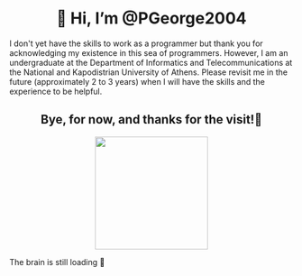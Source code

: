 <H1 align="center"> 👋 Hi, I’m @PGeorge2004 </H1>
I don't yet have the skills to work as a programmer but thank you for acknowledging my existence in this sea of programmers. However, I am an undergraduate at the Department of Informatics and Telecommunications at the National and Kapodistrian University of Athens. Please revisit me in the future (approximately 2 to 3 years) when I will have the skills and the experience to be helpful.
<H2 align="center">Bye, for now, and thanks for the visit!👋 </H2>
<p align = "center">
<img src="https://media.tenor.com/Krf7sKoeHNUAAAAC/wojak-loading-wojak.gif" width="200" height="200" />
</p>
The brain is still loading 🤡
